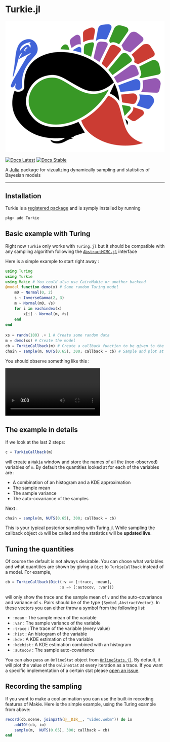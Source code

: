 # Turkie.jl
[![Turkie.jl](assets/Turkie-logo.png)](https://github.com/theogf/Turkie.jl)

[![Docs Latest](https://img.shields.io/badge/docs-dev-blue.svg)](https://theogf.github.io/Turkie.jl/dev)
[![Docs Stable](https://img.shields.io/badge/docs-stable-blue.svg)](https://theogf.github.io/Turkie.jl/stable)

A [Julia](http://julialang.org) package for vizualizing dynamically sampling and statistics of Bayesian models
***

## Installation

Turkie is a [registered package](http://pkg.julialang.org) and is symply installed by running
```julia
pkg> add Turkie
```

## Basic example with Turing

Right now `Turkie` only works with `Turing.jl` but it should be compatible with any sampling algorithm following the [`AbstractMCMC.jl`](https://github.com/TuringLang/AbstractMCMC.jl) interface

Here is a simple example to start right away :
```julia
using Turing
using Turkie
using Makie # You could also use CairoMakie or another backend
@model function demo(x) # Some random Turing model
    m0 ~ Normal(0, 2)
    s ~ InverseGamma(2, 3)
    m ~ Normal(m0, √s)
    for i in eachindex(x)
        x[i] ~ Normal(m, √s)
    end
end

xs = randn(100) .+ 1 # Create some random data
m = demo(xs) # Create the model
cb = TurkieCallback(m) # Create a callback function to be given to the sample
chain = sample(m, NUTS(0.65), 300; callback = cb) # Sample and plot at the same time
```

You should observe something like this :

![Turkie Video](assets/Turkie-demo.webm)

## The example in details


If we look at the last 2 steps:
```julia
c = TurkieCallback(m)
```
will create a `Makie` window and store the names of all the (non-observed) variables of `m`.
By default the quantities looked at for each of the variables are :
 - A combination of an histogram and a KDE approximation
 - The sample mean
 - The sample variance
 - The auto-covariance of the samples

Next :
```julia
chain = sample(m, NUTS(0.65), 300; callback = cb) 
```
This is your typical posterior sampling with Turing.jl.
While sampling the callback object `cb` will be called and the statistics will be **updated live**.

## Tuning the quantities

Of course the default is not always desirable.
You can chose what variables and what quantities are shown by giving a `Dict` to `TurkieCallback` instead of a model.
For example,
```julia
cb = TurkieCallback(Dict(:v => [:trace, :mean],
                        :s => [:autocov, :var]))
```
will only show the trace and the sample mean of `v` and the auto-covariance and variance of `s`.
Pairs should be of the type `{Symbol,AbstractVector}`.
In these vectors you can either throw a symbol from the following list:
- `:mean` : The sample mean of the variable
- `:var` : The sample variance of the variable
- `:trace` : The trace of the variable (every value)
- `:hist` : An histogram of the variable
- `:kde` : A KDE estimation of the variable
- `:kdehist` : A KDE estimation combined with an histogram
- `:autocov` : The sample auto-covariance

You can also pass an `OnlineStat` object from [`OnlineStats.jl`](https://github.com/joshday/OnlineStats.jl).
By default, it will plot the value of the `OnlineStat` at every iteration as a trace.
If you want a specific implementation of a certain stat please [open an issue](https://github.com/theogf/Turkie.jl/issues/new).

## Recording the sampling

If you want to make a cool animation you can use the built-in recording features of Makie.
Here is the simple example, using the Turing example from above:
```julia
record(cb.scene, joinpath(@__DIR__, "video.webm")) do io
    addIO!(cb, io)
    sample(m,  NUTS(0.65), 300; callback = cb)
end
```
